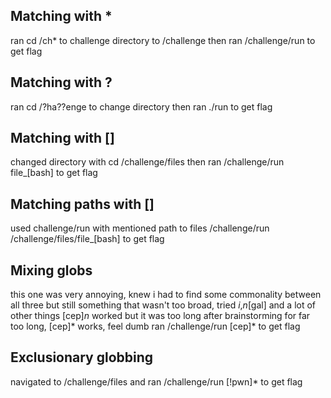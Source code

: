 ## Matching with *
ran cd /ch* to challenge directory to /challenge
then ran /challenge/run to get flag

## Matching with ?
ran cd /?ha??enge to change directory
then ran ./run to get flag

## Matching with []
changed directory with cd /challenge/files
then ran /challenge/run file_[bash] to get flag

## Matching paths with []
used challenge/run with mentioned path to files
/challenge/run /challenge/files/file_[bash] to get flag

## Mixing globs
this one was very annoying, knew i had to find some commonality between all three but still something that wasn't too broad, tried *i*,*n*[gal] and a lot of other things
[cep]*n* worked but it was too long
after brainstorming for far too long, [cep]* works, feel dumb
ran /challenge/run [cep]* to get flag

## Exclusionary globbing
navigated to /challenge/files and ran /challenge/run [!pwn]* to get flag
